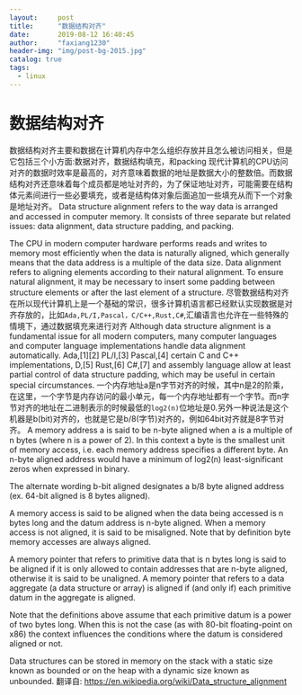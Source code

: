 ```yaml
---
layout:     post
title:      "数据结构对齐"
date:       2019-08-12 16:40:45
author:     "faxiang1230"
header-img: "img/post-bg-2015.jpg"
catalog: true
tags:
  - linux
---
```

# 数据结构对齐
数据结构对齐主要和数据在计算机内存中怎么组织存放并且怎么被访问相关，但是它包括三个小方面:数据对齐，数据结构填充，和packing
现代计算机的CPU访问对齐的数据时效率是最高的，对齐意味着数据的地址是数据大小的整数倍。而数据结构对齐还意味着每个成员都是地址对齐的，为了保证地址对齐，可能需要在结构体元素间进行一些必要填充，或者是结构体对象后面追加一些填充从而下一个对象是地址对齐。
Data structure alignment refers to the way data is arranged and accessed in computer memory. It consists of three separate but related issues: data alignment, data structure padding, and packing.

The CPU in modern computer hardware performs reads and writes to memory most efficiently when the data is naturally aligned, which generally means that the data address is a multiple of the data size. Data alignment refers to aligning elements according to their natural alignment. To ensure natural alignment, it may be necessary to insert some padding between structure elements or after the last element of a structure.
尽管数据结构对齐在所以现代计算机上是一个基础的常识，很多计算机语言都已经默认实现数据是对齐存放的，比如`Ada,PL/I,Pascal，C/C++,Rust,C#`,汇编语言也允许在一些特殊的情境下，通过数据填充来进行对齐
Although data structure alignment is a fundamental issue for all modern computers, many computer languages and computer language implementations handle data alignment automatically. Ada,[1][2] PL/I,[3] Pascal,[4] certain C and C++ implementations, D,[5] Rust,[6] C#,[7] and assembly language allow at least partial control of data structure padding, which may be useful in certain special circumstances.
一个内存地址a是n字节对齐的时候，其中n是2的阶乘，在这里，一个字节是内存访问的最小单元，每一个内存地址都有一个字节。而n字节对齐的地址在二进制表示的时候最低的`log2(n)`位地址是0.另外一种说法是这个机器是b(bit)对齐的，也就是它是b/8(字节)对齐的，例如64bit对齐就是8字节对齐。
A memory address a is said to be n-byte aligned when a is a multiple of n bytes (where n is a power of 2). In this context a byte is the smallest unit of memory access, i.e. each memory address specifies a different byte. An n-byte aligned address would have a minimum of log2(n) least-significant zeros when expressed in binary.

The alternate wording b-bit aligned designates a b/8 byte aligned address (ex. 64-bit aligned is 8 bytes aligned).

A memory access is said to be aligned when the data being accessed is n bytes long and the datum address is n-byte aligned. When a memory access is not aligned, it is said to be misaligned. Note that by definition byte memory accesses are always aligned.

A memory pointer that refers to primitive data that is n bytes long is said to be aligned if it is only allowed to contain addresses that are n-byte aligned, otherwise it is said to be unaligned. A memory pointer that refers to a data aggregate (a data structure or array) is aligned if (and only if) each primitive datum in the aggregate is aligned.

Note that the definitions above assume that each primitive datum is a power of two bytes long. When this is not the case (as with 80-bit floating-point on x86) the context influences the conditions where the datum is considered aligned or not.

Data structures can be stored in memory on the stack with a static size known as bounded or on the heap with a dynamic size known as unbounded.
翻译自:
https://en.wikipedia.org/wiki/Data_structure_alignment
